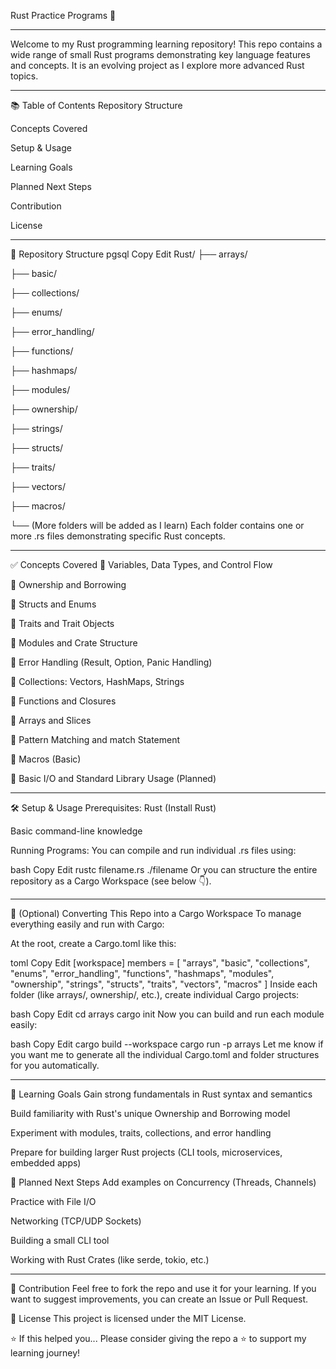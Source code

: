 Rust Practice Programs 🚀


-----------------------------------------------------------------------------------------------------------------------------------------------
Welcome to my Rust programming learning repository! This repo contains a wide range of small Rust programs demonstrating key language features and concepts.
It is an evolving project as I explore more advanced Rust topics.

-----------------------------------------------------------------------------------------------------------------------------------------------
📚 Table of Contents
Repository Structure

Concepts Covered

Setup & Usage

Learning Goals

Planned Next Steps

Contribution

License

-----------------------------------------------------------------------------------------------------------------------------------------------
📂 Repository Structure
pgsql
Copy
Edit
Rust/
├── arrays/

├── basic/

├── collections/

├── enums/

├── error_handling/

├── functions/

├── hashmaps/

├── modules/

├── ownership/

├── strings/

├── structs/

├── traits/

├── vectors/

├── macros/

└── (More folders will be added as I learn)
Each folder contains one or more .rs files demonstrating specific Rust concepts.


-----------------------------------------------------------------------------------------------------------------------------------------------
✅ Concepts Covered
📌 Variables, Data Types, and Control Flow

📌 Ownership and Borrowing

📌 Structs and Enums

📌 Traits and Trait Objects

📌 Modules and Crate Structure

📌 Error Handling (Result, Option, Panic Handling)

📌 Collections: Vectors, HashMaps, Strings

📌 Functions and Closures

📌 Arrays and Slices

📌 Pattern Matching and match Statement

📌 Macros (Basic)

📌 Basic I/O and Standard Library Usage (Planned)


-----------------------------------------------------------------------------------------------------------------------------------------------
🛠️ Setup & Usage
Prerequisites:
Rust (Install Rust)

Basic command-line knowledge

Running Programs:
You can compile and run individual .rs files using:

bash
Copy
Edit
rustc filename.rs
./filename
Or you can structure the entire repository as a Cargo Workspace (see below 👇).


-----------------------------------------------------------------------------------------------------------------------------------------------
🚀 (Optional) Converting This Repo into a Cargo Workspace
To manage everything easily and run with Cargo:

At the root, create a Cargo.toml like this:

toml
Copy
Edit
[workspace]
members = [
    "arrays",
    "basic",
    "collections",
    "enums",
    "error_handling",
    "functions",
    "hashmaps",
    "modules",
    "ownership",
    "strings",
    "structs",
    "traits",
    "vectors",
    "macros"
]
Inside each folder (like arrays/, ownership/, etc.), create individual Cargo projects:

bash
Copy
Edit
cd arrays
cargo init
Now you can build and run each module easily:

bash
Copy
Edit
cargo build --workspace
cargo run -p arrays
Let me know if you want me to generate all the individual Cargo.toml and folder structures for you automatically.


-----------------------------------------------------------------------------------------------------------------------------------------------
🎯 Learning Goals
Gain strong fundamentals in Rust syntax and semantics

Build familiarity with Rust's unique Ownership and Borrowing model

Experiment with modules, traits, collections, and error handling

Prepare for building larger Rust projects (CLI tools, microservices, embedded apps)

🔮 Planned Next Steps
 Add examples on Concurrency (Threads, Channels)

 Practice with File I/O

 Networking (TCP/UDP Sockets)

 Building a small CLI tool

 Working with Rust Crates (like serde, tokio, etc.)

 
-----------------------------------------------------------------------------------------------------------------------------------------------
🤝 Contribution
Feel free to fork the repo and use it for your learning.
If you want to suggest improvements, you can create an Issue or Pull Request.

📜 License
This project is licensed under the MIT License.

⭐️ If this helped you...
Please consider giving the repo a ⭐️ to support my learning journey!
